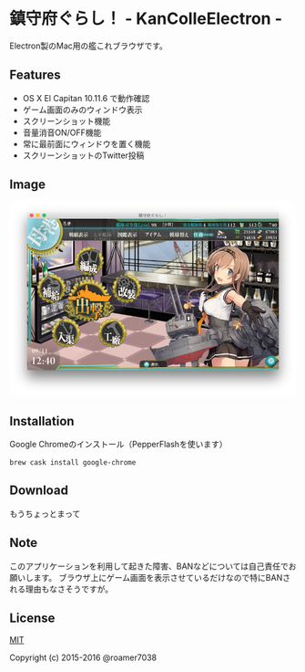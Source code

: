 # 鎮守府ぐらし！ - KanColleElectron - 
Electron製のMac用の艦これブラウザです。

## Features
* OS X El Capitan 10.11.6 で動作確認
* ゲーム画面のみのウィンドウ表示
* スクリーンショット機能
* 音量消音ON/OFF機能
* 常に最前面にウィンドウを置く機能
* スクリーンショットのTwitter投稿

## Image
![鎮守府ぐらし！](screenshot/image.png)

## Installation
Google Chromeのインストール（PepperFlashを使います）

```
brew cask install google-chrome
```


## Download
もうちょっとまって

## Note
このアプリケーションを利用して起きた障害、BANなどについては自己責任でお願いします。
ブラウザ上にゲーム画面を表示させているだけなので特にBANされる理由もなさそうですが。

## License
[MIT](./LICENSE)

Copyright (c) 2015-2016 @roamer7038 
